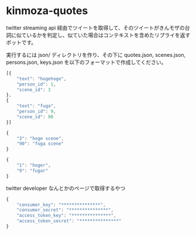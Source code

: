 # kinmoza-quotes

twitter streaming api 経由でツイートを取得して、そのツイートがきんモザの台詞に似ているかを判定し、似ていた場合はコンテキストを含めたリプライを返すボットです。

実行するには json/ ディレクトリを作り、その下に quotes.json, scenes.json, persons.json, keys.json を以下のフォーマットで作成してください。

```js quotes.json
[{
	"text": "hogehoge",
	"person_id": 1,
	"scene_id": 3
},
{
	"text": "fuga",
	"person_id": 9,
	"scene_id": 90
}]
```

```js scenes.json
{
	"3": "hoge scene",
	"90": "fuga scene"
}
```

```js persons.json
{
	"1": "hoger",
	"9": "fugar"
}
```

twitter developer なんとかのページで取得するやつ

```js keys.json
{
	"consumer_key": "***************",
	"consumer_secret": "***************",
	"access_token_key": "***************",
	"access_token_secret": "***************"
}
```

